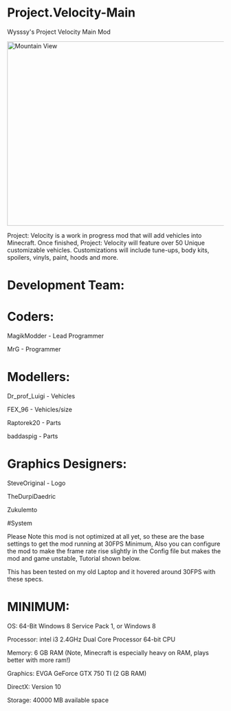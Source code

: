 # Project.Velocity-Main
Wysssy's Project Velocity Main Mod

<img src="http://i.imgur.com/n1sCLvz.jpg" alt="Mountain View" style="width:760px;height:428px;">


Project: Velocity is a work in progress mod that will add vehicles into Minecraft. Once finished, Project: Velocity will feature over 50 Unique customizable vehicles. Customizations will include tune-ups, body kits, spoilers, vinyls, paint, hoods and more.

# Development Team:



# Coders:

MagikModder - Lead Programmer

MrG - Programmer



# Modellers:

Dr_prof_Luigi - Vehicles

FEX_96 - Vehicles/size

Raptorek20 - Parts

baddaspig - Parts



# Graphics Designers:

SteveOriginal - Logo

TheDurpiDaedric

Zukulemto

#System

Please Note this mod is not optimized at all yet, so these are the base settings to get the mod running at 30FPS Minimum, Also you can configure the mod to make the frame rate rise slightly in the Config file but makes the mod and game unstable, Tutorial shown below.







This has been tested on my old Laptop and it hovered around 30FPS with these specs.

# MINIMUM: 

OS: 64-Bit Windows 8 Service Pack 1, or Windows 8 

Processor: intel i3 2.4GHz Dual Core Processor 64-bit CPU 

Memory: 6 GB RAM (Note, Minecraft is especially heavy on RAM, plays better with more ram!)

Graphics: EVGA GeForce GTX 750 TI (2 GB RAM)

DirectX: Version 10 

Storage: 40000 MB available space
